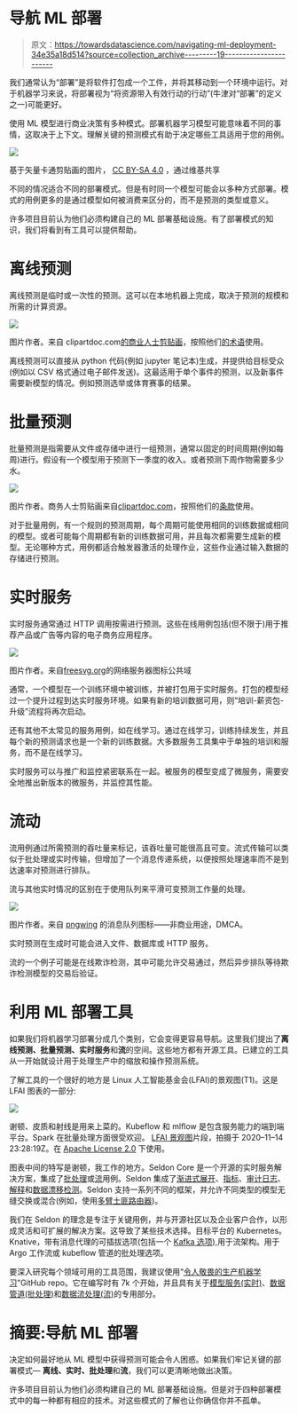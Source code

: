# 导航 ML 部署

> 原文：<https://towardsdatascience.com/navigating-ml-deployment-34e35a18d514?source=collection_archive---------19----------------------->

我们通常认为“部署”是将软件打包成一个工件，并将其移动到一个环境中运行。对于机器学习来说，将部署视为“将资源带入有效行动的行动”(牛津对“部署”的定义之一)可能更好。

使用 ML 模型进行商业决策有多种模式。部署机器学习模型可能意味着不同的事情，这取决于上下文。理解关键的预测模式有助于决定哪些工具适用于您的用例。

![](img/5c637d5dce8ffa4a596aa6d128044315.png)

基于矢量卡通剪贴画的图片， [CC BY-SA 4.0](https://creativecommons.org/licenses/by-sa/4.0) ，通过维基共享

不同的情况适合不同的部署模式。但是有时同一个模型可能会以多种方式部署。模式的用例更多的是通过模型如何被消费来区分的，而不是预测的类型或意义。

许多项目目前认为他们必须构建自己的 ML 部署基础设施。有了部署模式的知识，我们将看到有工具可以提供帮助。

# 离线预测

离线预测是临时或一次性的预测。这可以在本地机器上完成，取决于预测的规模和所需的计算资源。

![](img/6b54a69cc93957d725c4e8a6a50023d6.png)

图片作者。来自 clipartdoc.com[的商业人士剪贴画](https://clipartdoc.com/category/business_clipart/)，按照他们[的术语](https://clipartdoc.com/terms/)使用。

离线预测可以直接从 python 代码(例如 jupyter 笔记本)生成，并提供给目标受众(例如以 CSV 格式通过电子邮件发送)。这最适用于单个事件的预测，以及新事件需要新模型的情况。例如预测选举或体育赛事的结果。

# 批量预测

批量预测是指需要从文件或存储中进行一组预测，通常以固定的时间周期(例如每周)进行。假设有一个模型用于预测下一季度的收入。或者预测下周作物需要多少水。

![](img/5f325791f6163cdb1b50126ef2b332c6.png)

图片作者。商务人士剪贴画来自[clipartdoc.com](https://clipartdoc.com/category/business_clipart/)，按照他们的[条款](https://clipartdoc.com/terms/)使用。

对于批量用例，有一个规则的预测周期，每个周期可能使用相同的训练数据或相同的模型。或者可能每个周期都有新的训练数据可用，并且每次都需要生成新的模型。无论哪种方式，用例都适合触发器激活的处理作业，这些作业通过输入数据的存储进行预测。

# 实时服务

实时服务通常通过 HTTP 调用按需进行预测。这些在线用例包括(但不限于)用于推荐产品或广告等内容的电子商务应用程序。

![](img/1c230ec6d1bf97fb0a451746d9ca6aac.png)

图片作者。来自[freesvg.org](https://freesvg.org/world-wide-web-server-icon-vector-drawing)的网络服务器图标公共域

通常，一个模型在一个训练环境中被训练，并被打包用于实时服务。打包的模型经过一个提升过程到达实时服务环境。如果有新的培训数据可用，则“培训-薪资包-升级”流程将再次启动。

还有其他不太常见的服务用例，如在线学习。通过在线学习，训练持续发生，并且每个新的预测请求也是一个新的训练数据。大多数服务工具集中于单独的培训和服务，而不是在线学习。

实时服务可以与推广和监控紧密联系在一起。被服务的模型变成了微服务，需要安全地推出新版本的微服务，并监控其性能。

# 流动

流用例通过所需预测的吞吐量来标记，该吞吐量可能很高且可变。流式传输可以类似于批处理或实时传输，但增加了一个消息传递系统，以便按照处理速率而不是到达速率对预测进行排队。

流与其他实时情况的区别在于使用队列来平滑可变预测工作量的处理。

![](img/8615310d0a9bb1dada1f1584927bcab5.png)

图片作者。来自 [pngwing](https://www.pngwing.com/en/free-png-pshyn) 的消息队列图标——非商业用途，DMCA。

实时预测在生成时可能会进入文件、数据库或 HTTP 服务。

流的一个例子可能是在线欺诈检测，其中可能允许交易通过，然后异步排队等待欺诈检测模型的交易后验证。

# 利用 ML 部署工具

如果我们将机器学习部署分成几个类别，它会变得更容易导航。这里我们提出了**离线预测、批量预测、实时服务**和**流**的空间。这些地方都有开源工具。已建立的工具从一开始就设计用于处理生产中的缩放和操作预测系统。

了解工具的一个很好的地方是 Linux 人工智能基金会(LFAI)的景观图(T1)。这是 LFAI 图表的一部分:

![](img/01ca1bad8ba1684483e4bc679cf1695e.png)

谢顿、皮质和射线是用来上菜的。Kubeflow 和 mlflow 是包含服务能力的端到端平台。Spark 在批量处理方面很受欢迎。 [LFAI 景观图](https://landscape.lfai.foundation/)片段，拍摄于 2020–11–14 23:28:19Z。在 [Apache License 2.0](https://github.com/lfai/lfai-landscape/blob/master/LICENSE) 下使用。

图表中间的特写是谢顿，我工作的地方。Seldon Core 是一个开源的实时服务解决方案，集成了[批处理](https://docs.seldon.io/projects/seldon-core/en/latest/examples/argo_workflows_batch.html)或[流](https://docs.seldon.io/projects/seldon-core/en/latest/examples/knative_eventing_streaming.html)用例。Seldon 集成了[渐进式展开](https://docs.seldon.io/projects/seldon-core/en/latest/examples/istio_canary.html)、[指标](https://docs.seldon.io/projects/seldon-core/en/latest/analytics/analytics.html)、[审计日志](https://docs.seldon.io/projects/seldon-core/en/latest/examples/payload_logging.html)、[解释](https://docs.seldon.io/projects/seldon-core/en/latest/examples/explainer_examples.html?highlight=explanations)和[数据漂移检测](https://docs.seldon.io/projects/seldon-core/en/latest/examples/drift_cifar10.html)。Seldon 支持一系列不同的框架，并允许不同类型的模型无缝交换或混合(例如，使用[多臂土匪路由器](https://docs.seldon.io/projects/seldon-core/en/latest/analytics/routers.html))。

我们在 Seldon 的理念是专注于关键用例，并与开源社区以及企业客户合作，以形成灵活和可扩展的解决方案。这导致了某些技术选择。目标平台的 Kubernetes。Knative，带有消息代理的可插拔选项(包括一个 [Kafka 选项](https://knative.dev/docs/eventing/broker/kafka-broker/)),用于流架构。用于 Argo 工作流或 kubeflow 管道的批处理选项。

要深入研究每个领域可用的工具范围，我建议使用“[令人敬畏的生产机器学习](https://github.com/EthicalML/awesome-production-machine-learning)”GitHub repo。它在编写时有 7k 个开始，并且具有关于[模型服务(实时)](https://github.com/EthicalML/awesome-production-machine-learning#model-serving-and-monitoring)、[数据管道(批处理)](https://github.com/EthicalML/awesome-production-machine-learning#data-pipeline-etl-frameworks)和[数据流处理(流)](https://github.com/EthicalML/awesome-production-machine-learning#data-stream-processing)的专用部分。

# 摘要:导航 ML 部署

决定如何最好地从 ML 模型中获得预测可能会令人困惑。如果我们牢记关键的部署模式— **离线、实时、批处理**和**流**，我们可以更清晰地做出决策。

许多项目目前认为他们必须构建自己的 ML 部署基础设施。但是对于四种部署模式中的每一种都有相应的技术。对这些模式的了解也让你确信你并不孤单。